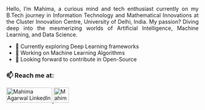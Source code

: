
<p align="justify">
 Hello, I’m Mahima, a curious mind and tech enthusiast currently on my B.Tech journey in Information Technology and Mathematical Innovations at the Cluster Innovation Centre, University of Delhi, India. My passion? Diving deep into the mesmerizing worlds of Artificial Intelligence, Machine Learning, and Data Science. </p>

  <p> <ul>
    <li> 🌱 Currently exploring Deep Learning frameworks</li>
    <li> 🔭 Working on Machine Learning Algorithms</li>
    <li> 👯 Looking forward to contribute in Open-Source </li>
  </ul>
    </p>
<p>
   <h3>📫 Reach me at: </h3> 
      <a href="https://www.linkedin.com/in/agarwalmahima01/"> <img align="bottom" src="https://img.shields.io/badge/LinkedIn-0077B5?style=for-the-badge&logo=linkedin&logoColor=white" alt="Mahima Agarwal LinkedIn Profile" height="40" width="120" />
        <a href="https://x.com/Mahima_Agarwal_"> 	<img align ="bottom" src="https://img.shields.io/badge/X-000000?style=for-the-badge&logo=x&logoColor=white" alt="Mahima's Twitter profile" height="40"/></a>
</p>
